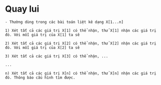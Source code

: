 # Quay lui

	- Thường dùng trong các bài toán liệt kê dạng X[1...n]
	
	1) Xét tất cả các giá trị X[1] có thể nhận, thử X[1] nhận các giá trị đó. Với mỗi giá trị của X[1] ta sẽ
	
	2) Xét tất cả các giá trị X[2] có thể nhận, thử X[2] nhận các giá trị đó. Với mỗi giá trị của X[2] ta sẽ

	3) Xét tất cả các giá trị X[3] có thể nhận, ...
	
	...
	
	n) Xét tất cả các giá trị X[n] có thể nhận, thử X[n] nhận các giá trị đó. Thông báo cấu hình tìm được.
